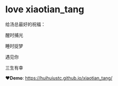 # love xiaotian_tang

给汤总最好的祝福：

醒时捕光

睡时捉梦

遇见你

三生有幸

♥️**Demo**: https://huihuiustc.github.io/xiaotian_tang/
